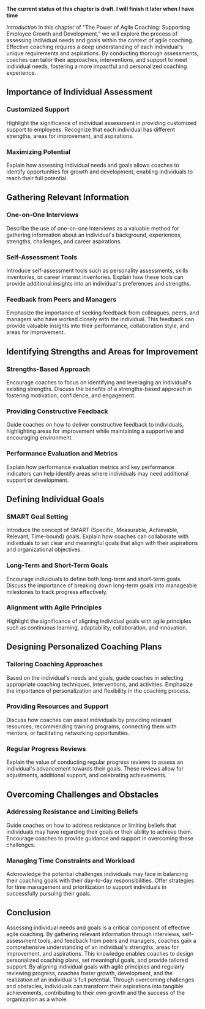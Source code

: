 **The current status of this chapter is draft. I will finish it later when I have time**

*Introduction* In this chapter of "The Power of Agile Coaching: Supporting Employee Growth and Development," we will explore the process of assessing individual needs and goals within the context of agile coaching. Effective coaching requires a deep understanding of each individual's unique requirements and aspirations. By conducting thorough assessments, coaches can tailor their approaches, interventions, and support to meet individual needs, fostering a more impactful and personalized coaching experience.

Importance of Individual Assessment
-----------------------------------

### Customized Support

Highlight the significance of individual assessment in providing customized support to employees. Recognize that each individual has different strengths, areas for improvement, and aspirations.

### Maximizing Potential

Explain how assessing individual needs and goals allows coaches to identify opportunities for growth and development, enabling individuals to reach their full potential.

Gathering Relevant Information
------------------------------

### One-on-One Interviews

Describe the use of one-on-one interviews as a valuable method for gathering information about an individual's background, experiences, strengths, challenges, and career aspirations.

### Self-Assessment Tools

Introduce self-assessment tools such as personality assessments, skills inventories, or career interest inventories. Explain how these tools can provide additional insights into an individual's preferences and strengths.

### Feedback from Peers and Managers

Emphasize the importance of seeking feedback from colleagues, peers, and managers who have worked closely with the individual. This feedback can provide valuable insights into their performance, collaboration style, and areas for improvement.

Identifying Strengths and Areas for Improvement
-----------------------------------------------

### Strengths-Based Approach

Encourage coaches to focus on identifying and leveraging an individual's existing strengths. Discuss the benefits of a strengths-based approach in fostering motivation, confidence, and engagement.

### Providing Constructive Feedback

Guide coaches on how to deliver constructive feedback to individuals, highlighting areas for improvement while maintaining a supportive and encouraging environment.

### Performance Evaluation and Metrics

Explain how performance evaluation metrics and key performance indicators can help identify areas where individuals may need additional support or development.

Defining Individual Goals
-------------------------

### SMART Goal Setting

Introduce the concept of SMART (Specific, Measurable, Achievable, Relevant, Time-bound) goals. Explain how coaches can collaborate with individuals to set clear and meaningful goals that align with their aspirations and organizational objectives.

### Long-Term and Short-Term Goals

Encourage individuals to define both long-term and short-term goals. Discuss the importance of breaking down long-term goals into manageable milestones to track progress effectively.

### Alignment with Agile Principles

Highlight the significance of aligning individual goals with agile principles such as continuous learning, adaptability, collaboration, and innovation.

Designing Personalized Coaching Plans
-------------------------------------

### Tailoring Coaching Approaches

Based on the individual's needs and goals, guide coaches in selecting appropriate coaching techniques, interventions, and activities. Emphasize the importance of personalization and flexibility in the coaching process.

### Providing Resources and Support

Discuss how coaches can assist individuals by providing relevant resources, recommending training programs, connecting them with mentors, or facilitating networking opportunities.

### Regular Progress Reviews

Explain the value of conducting regular progress reviews to assess an individual's advancement towards their goals. These reviews allow for adjustments, additional support, and celebrating achievements.

Overcoming Challenges and Obstacles
-----------------------------------

### Addressing Resistance and Limiting Beliefs

Guide coaches on how to address resistance or limiting beliefs that individuals may have regarding their goals or their ability to achieve them. Encourage coaches to provide guidance and support in overcoming these challenges.

### Managing Time Constraints and Workload

Acknowledge the potential challenges individuals may face in balancing their coaching goals with their day-to-day responsibilities. Offer strategies for time management and prioritization to support individuals in successfully pursuing their goals.

Conclusion
----------

Assessing individual needs and goals is a critical component of effective agile coaching. By gathering relevant information through interviews, self-assessment tools, and feedback from peers and managers, coaches gain a comprehensive understanding of an individual's strengths, areas for improvement, and aspirations. This knowledge enables coaches to design personalized coaching plans, set meaningful goals, and provide tailored support. By aligning individual goals with agile principles and regularly reviewing progress, coaches foster growth, development, and the realization of an individual's full potential. Through overcoming challenges and obstacles, individuals can transform their aspirations into tangible achievements, contributing to their own growth and the success of the organization as a whole.
